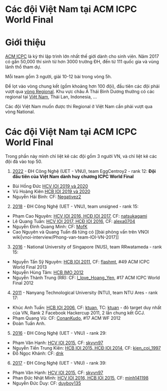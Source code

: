 # Các đội Việt Nam tại ACM ICPC World Final

# Giới thiệu

[ACM ICPC](https://en.wikipedia.org/wiki/ACM_International_Collegiate_Programming_Contest) là kỳ thi lập trình lớn nhất thế giới dành cho sinh viên. Năm 2017 có gần 50,000 thí sinh từ hơn 3000 trường ĐH, đến từ 111 quốc gia  và vùng lãnh thổ tham dự.

Mỗi team gồm 3 người, giải 10-12 bài trong vòng 5h.

Để lọt vào vòng chung kết (gồm khoảng hơn 100 đội), đầu tiên các đội phải vượt qua [vòng Regional](https://icpc.baylor.edu/regionals/finder). Khu vực châu Á Thái Bình Dương thường có các regional tại [Việt Nam](https://www.facebook.com/acmicpc.vietnam/), Thái Lan, Indonesia, ...

Các đội Việt Nam muốn được thi Regional ở Việt Nam cần phải vượt qua vòng National.

# Các đội Việt Nam tại ACM ICPC World Final

Trong phần này mình chỉ liệt kê các đội gồm 3 người VN, và chỉ liệt kê các đội đã vào top 50.

1. [2022](https://zibada.guru/finals/) - ĐH Công Nghệ (UET - VNU), team EggCentroy2 - rank 12: **Đội đầu tiên của Việt Nam dành huy chương ICPC World Final**
  - Bùi Hồng Đức [HCV IOI 2019 và 2020](https://cphof.org/profile/codeforces:user202729_)
  - Vũ Hoàng Kiên [HCB IOI 2019 và 2020](https://cphof.org/profile/codeforces:Maripium)
  - Nguyễn Hải Bình: CF: [Negativez2](https://cphof.org/profile/codeforces:Negativez2)

2. [2018](http://zibada.ru/finals/2018) - ĐH Công Nghệ (UET - VNU), team unsigned - rank 15:
  - Phạm Cao Nguyên: [HCV IOI 2016, HCĐ IOI 2017](http://stats.ioinformatics.org/people/6056), CF: [natsukagami](http://codeforces.com/profile/natsukagami)
  - Lê Quang Tuấn: [HCV IOI 2017, HCĐ IOI 2016](http://stats.ioinformatics.org/people/6055), CF: [alexa0704](http://codeforces.com/profile/alexa0704)
  - Nguyễn Đinh Quang Minh: CF: [MofK](http://codeforces.com/profile/MofK)
  - Cao Nguyên và Quang Tuấn đã từng có [[bài phỏng vấn trên VNOI wiki|vnoi-interview/Phong-van-team-IOI-VN-2017]]

3. [2016](http://static.kattis.com/icpc/wf2016/) - National University of Singapore (NUS), team RRwatameda - rank 15:
  - Nguyễn Tấn Sỹ Nguyên: [HCB IOI 2011](http://stats.ioinformatics.org/people/2226), CF: [flashmt](http://codeforces.com/profile/flashmt), #49 ACM ICPC World Final 2013
  - Nguyễn Hùng Tâm: [HCB IMO 2012](https://www.imo-official.org/participant_r.aspx?id=21580)
  - Nguyễn Thành Trung (RR): CF: [I_love_Hoang_Yen](http://codeforces.com/profile/I_love_Hoang_Yen), #17 ACM ICPC World Final 2012

4. [2011](https://zibada.guru/finals/2011/) - Nanyang Technological University (NTU), team NTU Ares - rank 17:
  - Khúc Anh Tuấn: [HCB IOI 2006](http://stats.ioinformatics.org/people/2361), CF: [ktuan](http://codeforces.com/profile/ktuan), TC: [ktuan](https://www.topcoder.com/members/ktuan/details/?track=DATA_SCIENCE&subTrack=SRM) - đỏ target duy nhất của VN, Rank 2 Facebook Hackercup 2011, 2 lần chung kết GCJ.
  - Phạm Quang Vũ: CF: [ConanKudo](http://codeforces.com/profile/ConanKudo), #17 ACM WF 2012
  - Đoàn Tuấn Anh.

5. [2016](http://static.kattis.com/icpc/wf2016/) - ĐH Công Nghệ (UET - VNU) - rank 29:
  - Phạm Văn Hạnh: [HCV IOI 2015](http://stats.ioinformatics.org/people/5815), CF: [skyvn97](http://codeforces.com/profile/skyvn97)
  - Nguyễn Tiến Trung Kiên: [HCB IOI 2015, HCĐ IOI 2014](http://stats.ioinformatics.org/people/5245), CF: [kien_coi_1997](http://codeforces.com/profile/kien_coi_1997)
  - Đỗ Ngọc Khánh: CF: [dnk](http://codeforces.com/profile/dnk)

6. [2017](http://static.kattis.com/icpc/wf2017/) - ĐH Công Nghệ (UET - VNU) - rank 39:
  - Phạm Văn Hạnh: [HCV IOI 2015](http://stats.ioinformatics.org/people/5815), CF: [skyvn97](http://codeforces.com/profile/skyvn97)
  - Phan Đức Nhật Minh: [HCV IOI 2016, HCB IOI 2015](http://stats.ioinformatics.org/people/5816), CF: [minh141198](http://codeforces.com/profile/minh141198)
  - Nguyễn Đức Duy: CF: [duyboy135](http://codeforces.com/profile/duyboy135)